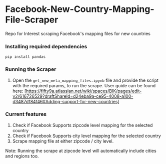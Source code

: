 # Facebook-New-Country-Mapping-File-Scraper
Repo for Interest scraping Facebook's mapping files for new countries

### Installing required dependencies 
`pip install pandas`

### Running the Scraper

1. Open the `get_new_meta_mapping_files.ipynb` file and provide the script with the required params, to run the scrape.
User guide can be found here: [https://fifty9a.atlassian.net/wiki/spaces/BIK/pages/edit-v2/616726529?draftShareId=d24eba9a-ce95-4008-a100-d3487d184f46#Adding-support-for-new-countries]

### Current features

1. Check if Facebook Supports zipcode level mapping for the selected country
2. Check if Facebook Supports city level mapping for the selected country
3. Scrape mapping file at either zipcode / city level.

Note: Running the scrape at zipcode level will automatically include cities and regions too.

